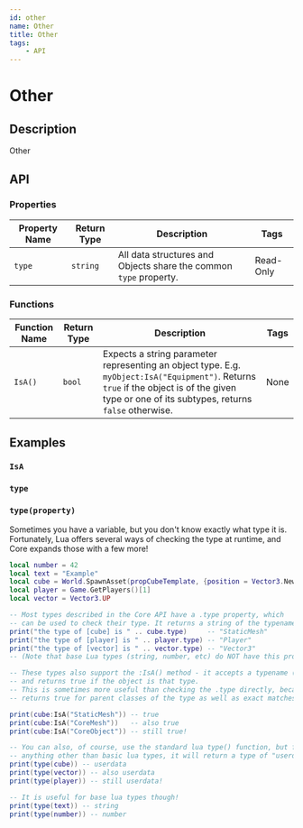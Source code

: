 ```yaml
---
id: other
name: Other
title: Other
tags:
    - API
---
```


# Other

## Description

Other

## API

### Properties

| Property Name | Return Type | Description | Tags |
| -------- | ----------- | ----------- | ---- |
| `type` | `string` | All data structures and Objects share the common `type` property. | Read-Only |

### Functions

| Function Name | Return Type | Description | Tags |
| -------- | ----------- | ----------- | ---- |
| `IsA()` | `bool` | Expects a string parameter representing an object type. E.g. `myObject:IsA("Equipment")`. Returns `true` if the object is of the given type or one of its subtypes, returns `false` otherwise. | None |

## Examples

### `IsA`

### `type`

### `type(property)`

Sometimes you have a variable, but you don't know exactly what type it is. Fortunately, Lua offers several ways of checking the type at runtime, and Core expands those with a few more!

```lua
local number = 42
local text = "Example"
local cube = World.SpawnAsset(propCubeTemplate, {position = Vector3.New(1000, 0, 300) })
local player = Game.GetPlayers()[1]
local vector = Vector3.UP

-- Most types described in the Core API have a .type property, which
-- can be used to check their type. It returns a string of the typename.
print("the type of [cube] is " .. cube.type)     -- "StaticMesh"
print("the type of [player] is " .. player.type) -- "Player"
print("the type of [vector] is " .. vector.type) -- "Vector3"
-- (Note that base Lua types (string, number, etc) do NOT have this property!)

-- These types also support the :IsA() method - it accepts a typename (as a string)
-- and returns true if the object is that type.
-- This is sometimes more useful than checking the .type directly, because :IsA()
-- returns true for parent classes of the type as well as exact matches:

print(cube:IsA("StaticMesh")) -- true
print(cube:IsA("CoreMesh"))   -- also true
print(cube:IsA("CoreObject")) -- still true!

-- You can also, of course, use the standard lua type() function, but for
-- anything other than basic lua types, it will return a type of "userdata".
print(type(cube)) -- userdata
print(type(vector)) -- also userdata
print(type(player)) -- still userdata!

-- It is useful for base lua types though!
print(type(text)) -- string
print(type(number)) -- number
```
